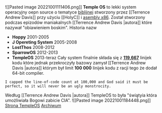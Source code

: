![[Pasted image 20221001111406.png]]
**Temple OS** to lekki system operacyjny oepn source o tematyce [biblijnej](https://pl.wikipedia.org/wiki/Biblia) stworzony przez [[Terrence Andrew Davis]]  przy użyciu [[HolyC]] i [asembly x86](https://pl.wikipedia.org/wiki/Asembler_x86). Został stworzony podczas epizodów maniakalnych [[Terrence Andrew Davis |autora]] które nazywał "obiawieniem boskim". 
Historia nazw
* **Hoppy** 2001-2005
* **J Opereting System** 2005-2008
* **LostThos** 2008-2012
* **SparrowOS** 2012-2013
* **TempleOS** 2013-teraz
Cały system finalnie składa się z [**119,667**](https://templeos.holyc.xyz/Wb/Home/Web/LineRep.html#l565) linijek kodu które jednak przekroczyły bazowy zamysł [[Terrence Andrew Davis |autora]] którym był limit **100 000** linijek kodu z racji tego że dodał 64-bit compiler.
```
I capped the line-of-code count at 100,000 and God said it must be perfect, so it will never be an ugly monstrocity.
```
Według [[Terrence Andrew Davis |autora]] TempleOS to była "świątyia która umożliwiała Bogowi zabicie CIA".
![[Pasted image 20221001184448.png]]
[Strona TempleOS](https://templeos.org)
[Archiwum](templeos.holyc.xyz)
